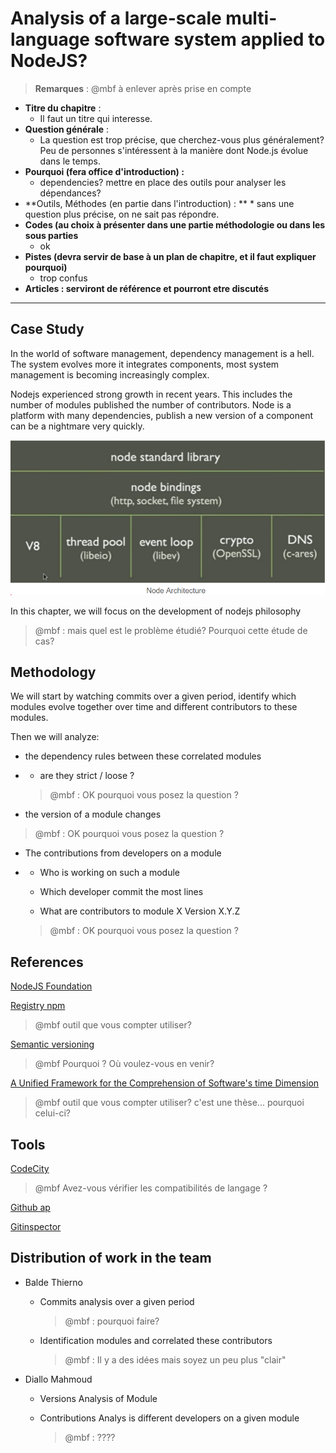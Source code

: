 # **Analysis of a large-scale multi-language software system applied to NodeJS**?

> **Remarques** : @mbf à enlever après prise en compte

* **Titre du chapitre** : 
  * Il faut un titre qui interesse. 
* **Question générale** : 
  * La question est trop précise, que cherchez-vous plus généralement? Peu de personnes s'intéressent à la manière dont Node.js évolue dans le temps.
* **Pourquoi \(fera office d'introduction\) :**
  * dependencies? mettre en place des outils pour analyser les dépendances? 
* **Outils, Méthodes \(en partie dans l'introduction\) : **
  \* sans une question plus précise, on ne sait pas répondre.
* **Codes \(au choix à présenter dans une partie méthodologie ou dans les sous parties**
  * ok
* **Pistes \(devra servir de base à un plan de chapitre, et il faut expliquer pourquoi\)**
  * trop confus
* **Articles : serviront de référence et pourront etre discutés**

---

## Case Study

In the world of software management, dependency management is a hell. The system evolves more it integrates components, most system management is becoming increasingly complex.

Nodejs experienced strong growth in recent years. This includes the number of modules published the number of contributors. Node is a platform with many dependencies, publish a new version of a component can be a nightmare very quickly.

​​![](/assets/Capture.PNG)

In this chapter, we will focus on the development of nodejs philosophy

> @mbf : mais quel est le problème étudié? Pourquoi cette étude de cas?

## Methodology

We will start by watching commits over a given period, identify which modules evolve together over time and different contributors to these modules.

Then we will analyze:

* the dependency rules between these correlated modules

* * are they strict / loose ?

  > @mbf : OK pourquoi vous posez la question ?
* the version of a module changes

> @mbf : OK pourquoi vous posez la question ?

* The contributions from developers on a module

* * Who is working on such a module

  * Which developer commit the most lines

  * What are contributors to module X Version X.Y.Z

  > @mbf : OK pourquoi vous posez la question ?

## References

[NodeJS ​Foundation](https://nodejs.org/en/foundation/)

​[Registry npm](https://www.npmjs.com/package/npm-registry)​

> @mbf outil que vous compter utiliser?

​[Semantic versioning​](http://semver.org/lang/fr/)

> @mbf Pourquoi ? Où voulez-vous en venir?

​[A Unified Framework for the Comprehension of Software's time Dimension​](https://papyrus.bib.umontreal.ca/xmlui/bitstream/handle/1866/11998/Benomar_Omar_2015_these.pdf?sequence=2&isAllowed=y)

> @mbf outil que vous compter utiliser? c'est une thèse... pourquoi celui-ci?

## Tools

​[CodeCity​](https://wettel.github.io/codecity.html)

> @mbf Avez-vous vérifier les compatibilités de langage ?

​[Github ap​](https://developer.github.com/v3/)

​[Gitinspector](https://github.com/ejwa/gitinspector)​

## Distribution of work in the team

* Balde Thierno

  * Commits analysis over a given period
    > @mbf : pourquoi faire?
  * Identification modules and correlated these contributors
    > @mbf : Il y a des idées mais soyez un peu plus "clair"

* Diallo Mahmoud

  * Versions Analysis of Module

  * Contributions Analys is different developers on a given module

    > @mbf : ????



